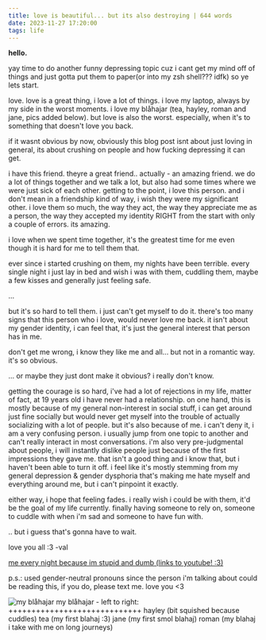 ```yaml
---
title: love is beautiful... but its also destroying | 644 words
date: 2023-11-27 17:20:00
tags: life
---
```


﻿**hello.**

yay time to do another funny depressing topic cuz i cant get my mind off of things and just gotta put them to paper(or into my zsh shell??? idfk) so ye lets start.

love. love is a great thing, i love a lot of things. i love my laptop, always by my side in the worst moments. i love my blåhajar (tea, hayley, roman and jane, pics added below).
but love is also the worst. especially, when it's to something that doesn't love you back.

if it wasnt obvious by now, obviously this blog post isnt about just loving in general, its about crushing on people and how fucking depressing it can get.

i have this friend. theyre a great friend.. actually - an amazing friend. we do a lot of things together and we talk a lot, but also had some times where we were just sick of each other.
getting to the point, i love this person. and i don't mean in a friendship kind of way, i wish they were my significant other.
i love them so much, the way they act, the way they appreciate me as a person, the way they accepted my identity RIGHT from the start with only a couple of errors. its amazing.

i love when we spent time together, it's the greatest time for me even though it is hard for me to tell them that.

ever since i started crushing on them, my nights have been terrible. every single night i just lay in bed and wish i was with them, cuddling them, maybe a few kisses and generally just feeling safe.

...

but it's so hard to tell them. i just can't get myself to do it. there's too many signs that this person who i love, would never love me back.
it isn't about my gender identity, i can feel that, it's just the general interest that person has in me.

don't get me wrong, i know they like me and all... but not in a romantic way. it's so obvious.

... or maybe they just dont make it obvious?
i really don't know.

getting the courage is so hard, i've had a lot of rejections in my life, matter of fact, at 19 years old i have never had a relationship.
on one hand, this is mostly because of my general non-interest in social stuff, i can get around just fine socially but would never get myself into the trouble of actually socializing with a lot of people.
but it's also because of me. i can't deny it, i am a very confusing person. i usually jump from one topic to another and can't really interact in most conversations. i'm also very pre-judgmental about people, i will instantly dislike people just because of the first impressions they gave me.
that isn't a good thing and i know that, but i haven't been able to turn it off. i feel like it's mostly stemming from my general depression & gender dysphoria that's making me hate myself and everything around me, but i can't pinpoint it exactly.

either way, i hope that feeling fades. i really wish i could be with them, it'd be the goal of my life currently. finally having someone to rely on, someone to cuddle with when i'm sad and someone to have fun with.

.. but i guess that's gonna have to wait.

love you all :3 -val

[me every night because im stupid and dumb (links to youtube! :3)](https://www.youtube.com/watch?v=P49lBbJSpdQ)

p.s.: used gender-neutral pronouns since the person i'm talking about could be reading this, if you do, please text me. love you <3

![my blåhajar](https://blog.elchingen.eu/images/blahajar.jpg)
my blåhajar - left to right:
+++++++++++++++++++++++++++++
hayley (bit squished because cuddles)
tea (my first blahaj :3)
jane (my first smol blahaj)
roman (my blahaj i take with me on long journeys)

